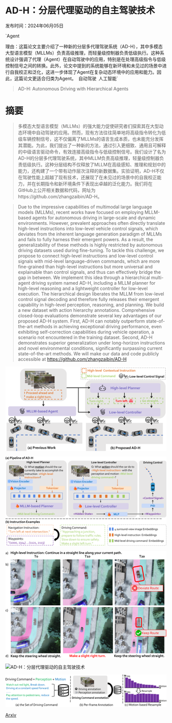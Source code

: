 # AD-H：分层代理驱动的自主驾驶技术

发布时间：2024年06月05日

`Agent

理由：这篇论文主要介绍了一种新的分层多代理驾驶系统（AD-H），其中多模态大型语言模型（MLLMs）负责高级推理，而轻量级控制器负责低级执行。这种系统设计强调了代理（Agent）在自动驾驶中的应用，特别是在处理高级指令与低级控制信号之间的转换。此外，论文中提到的系统能够在新环境和未见过的场景中进行自我校正和泛化，这进一步体现了Agent在复杂动态环境中的应用和能力。因此，这篇论文更适合归类为Agent。` `自动驾驶` `人工智能`

> AD-H: Autonomous Driving with Hierarchical Agents

# 摘要

> 多模态大型语言模型（MLLMs）的强大能力促使研究者们探索其在大型动态环境中自动驾驶的应用。然而，现有方法往往简单地将高级指令转化为低级车辆控制信号，这不仅偏离了MLLMs的语言生成本质，也未能充分发挥其潜能。为此，我们提出了一种新的方法，通过引入更细致、通用且可解释的中级语言驱动命令，有效连接高级指令与低级控制信号。我们设计了名为AD-H的分层多代理驾驶系统，其中MLLM负责高级推理，轻量级控制器负责低级执行。这种分层结构不仅释放了MLLM在高级感知、推理和规划中的能力，还构建了一个带有动作层次注释的新数据集。实验证明，AD-H不仅在驾驶性能上超越了现有技术，还展现了在未见过的场景中的自我校正能力，并在长期指令和新环境条件下表现出卓越的泛化能力。我们将在GitHub上公开相关数据和代码，网址为https://github.com/zhangzaibin/AD-H。

> Due to the impressive capabilities of multimodal large language models (MLLMs), recent works have focused on employing MLLM-based agents for autonomous driving in large-scale and dynamic environments. However, prevalent approaches often directly translate high-level instructions into low-level vehicle control signals, which deviates from the inherent language generation paradigm of MLLMs and fails to fully harness their emergent powers. As a result, the generalizability of these methods is highly restricted by autonomous driving datasets used during fine-tuning. To tackle this challenge, we propose to connect high-level instructions and low-level control signals with mid-level language-driven commands, which are more fine-grained than high-level instructions but more universal and explainable than control signals, and thus can effectively bridge the gap in between. We implement this idea through a hierarchical multi-agent driving system named AD-H, including a MLLM planner for high-level reasoning and a lightweight controller for low-level execution. The hierarchical design liberates the MLLM from low-level control signal decoding and therefore fully releases their emergent capability in high-level perception, reasoning, and planning. We build a new dataset with action hierarchy annotations. Comprehensive closed-loop evaluations demonstrate several key advantages of our proposed AD-H system. First, AD-H can notably outperform state-of-the-art methods in achieving exceptional driving performance, even exhibiting self-correction capabilities during vehicle operation, a scenario not encountered in the training dataset. Second, AD-H demonstrates superior generalization under long-horizon instructions and novel environmental conditions, significantly surpassing current state-of-the-art methods. We will make our data and code publicly accessible at https://github.com/zhangzaibin/AD-H

![AD-H：分层代理驱动的自主驾驶技术](../../../paper_images/2406.03474/x1.png)

![AD-H：分层代理驱动的自主驾驶技术](../../../paper_images/2406.03474/x2.png)

![AD-H：分层代理驱动的自主驾驶技术](../../../paper_images/2406.03474/x3.png)

![AD-H：分层代理驱动的自主驾驶技术](../../../paper_images/2406.03474/x4.png)

![AD-H：分层代理驱动的自主驾驶技术](../../../paper_images/2406.03474/x5.png)

[Arxiv](https://arxiv.org/abs/2406.03474)